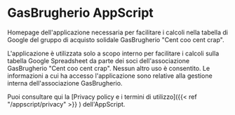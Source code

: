 # GasBrugherio AppScript

Homepage dell'applicazione necessaria per facilitare i calcoli nella tabella di Google del gruppo di acquisto solidale GasBrugherio "Cent coo cent crap".

L'applicazione è utilizzata solo a scopo interno per facilitare i calcoli sulla tabella Google Spreadsheet da parte dei soci dell'associazione GasBrugherio "Cent coo cent crap". Nessun altro uso è consentito. Le informazioni a cui ha accesso l'applicazione sono relative alla gestione interna dell'associazione GasBrugherio.

Puoi consultare qui la [Privacy policy e i termini di utilizzo]({{< ref "/appscript/privacy" >}} ) dell'AppScript.
